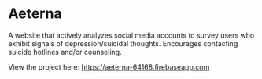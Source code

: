 # Aeterna
A website that actively analyzes social media accounts to survey users who exhibit signals of depression/suicidal thoughts. Encourages contacting suicide hotlines and/or counseling.

View the project here: https://aeterna-64168.firebaseapp.com
